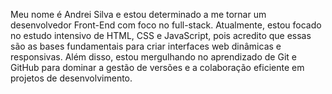 Meu nome é Andrei Silva e estou determinado a me tornar um desenvolvedor Front-End com foco no full-stack. Atualmente, estou focado no estudo intensivo de HTML, CSS e JavaScript, pois acredito que essas são as bases fundamentais para criar interfaces web dinâmicas e responsivas. Além disso, estou mergulhando no aprendizado de Git e GitHub para dominar a gestão de versões e a colaboração eficiente em projetos de desenvolvimento.
